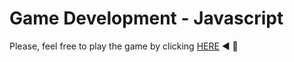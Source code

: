 # Game Development - Javascript
Please, feel free to play the game by clicking [HERE](https://bbucalonserra.github.io/game-development-js/)  :arrow_backward: :bookmark_tabs: 
